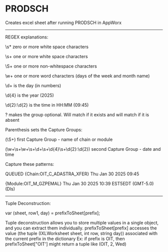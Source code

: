 # PRODSCH
Creates excel sheet after running PRODSCH in AppWorx

------------------------------------------------------

REGEX explanations:

 \s* zero or more white space characters
 
 \s+ one or more white space characters
 
 \S+ one or more non-whitespace characters
 
 \w+ one or more word characters (days of the week and month name)
 
 \d+ is the day (in numbers)
 
 \d{4} is the year (2025)
 
 \d{2}:\d{2} is the time in HH:MM (09:45)
 
 ? makes the group optional. Will match if it exists and will match if it is absent


  Parenthesis sets the Capture Groups:

  (\S+) first Capture Group - name of chain or module

  (\w+\s+\w+\s+\d+\s+\d{4}\s+\d{2}:\d{2}) second Capture Group - date and time


  Capture these patterns:

  QUEUED       {Chain:OIT_C_ADASTRA_XFER} Thu Jan 30 2025 09:45 
 
  {Module:OIT_M_GZPEMAL} Thu Jan 30 2025 10:39 EST5EDT (GMT-5.0) (Dls)

---------------------------------------------------------------------------------------

Tuple Deconstruction:

 var (sheet, row1, day) = prefixToSheet[prefix]; 
 
 Tuple deconstruction allows you to store multiple values in a single object, and you can extract them individually.
 prefixToSheet[prefix] accesses the value (the tuple (IXLWorksheet sheet, int row, string day)) associated with the current prefix in the dictionary
 Ex: if prefix is OIT, then prefixToSheet["OIT'] might return a tuple like (OIT, 2, Wed)
